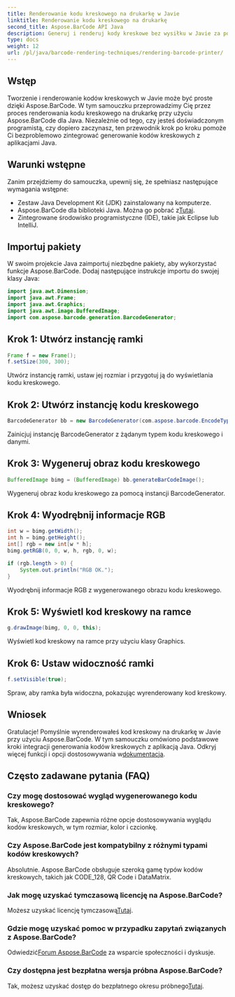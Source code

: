 ```yaml
---
title: Renderowanie kodu kreskowego na drukarkę w Javie
linktitle: Renderowanie kodu kreskowego na drukarkę
second_title: Aspose.BarCode API Java
description: Generuj i renderuj kody kreskowe bez wysiłku w Javie za pomocą Aspose.BarCode. Postępuj zgodnie z naszym przewodnikiem krok po kroku, aby zapewnić bezproblemową integrację.
type: docs
weight: 12
url: /pl/java/barcode-rendering-techniques/rendering-barcode-printer/
---
```


## Wstęp

Tworzenie i renderowanie kodów kreskowych w Javie może być proste dzięki Aspose.BarCode. W tym samouczku przeprowadzimy Cię przez proces renderowania kodu kreskowego na drukarkę przy użyciu Aspose.BarCode dla Java. Niezależnie od tego, czy jesteś doświadczonym programistą, czy dopiero zaczynasz, ten przewodnik krok po kroku pomoże Ci bezproblemowo zintegrować generowanie kodów kreskowych z aplikacjami Java.

## Warunki wstępne

Zanim przejdziemy do samouczka, upewnij się, że spełniasz następujące wymagania wstępne:

- Zestaw Java Development Kit (JDK) zainstalowany na komputerze.
-  Aspose.BarCode dla biblioteki Java. Można go pobrać z[Tutaj](https://releases.aspose.com/barcode/java/).
- Zintegrowane środowisko programistyczne (IDE), takie jak Eclipse lub IntelliJ.

## Importuj pakiety

W swoim projekcie Java zaimportuj niezbędne pakiety, aby wykorzystać funkcje Aspose.BarCode. Dodaj następujące instrukcje importu do swojej klasy Java:

```java
import java.awt.Dimension;
import java.awt.Frame;
import java.awt.Graphics;
import java.awt.image.BufferedImage;
import com.aspose.barcode.generation.BarcodeGenerator;
```

## Krok 1: Utwórz instancję ramki

```java
Frame f = new Frame();
f.setSize(300, 300);
```

Utwórz instancję ramki, ustaw jej rozmiar i przygotuj ją do wyświetlania kodu kreskowego.

## Krok 2: Utwórz instancję kodu kreskowego

```java
BarcodeGenerator bb = new BarcodeGenerator(com.aspose.barcode.EncodeTypes.CODE_128, "1234567");
```

Zainicjuj instancję BarcodeGenerator z żądanym typem kodu kreskowego i danymi.

## Krok 3: Wygeneruj obraz kodu kreskowego

```java
BufferedImage bimg = (BufferedImage) bb.generateBarCodeImage();
```

Wygeneruj obraz kodu kreskowego za pomocą instancji BarcodeGenerator.

## Krok 4: Wyodrębnij informacje RGB

```java
int w = bimg.getWidth();
int h = bimg.getHeight();
int[] rgb = new int[w * h];
bimg.getRGB(0, 0, w, h, rgb, 0, w);

if (rgb.length > 0) {
    System.out.println("RGB OK.");
}
```

Wyodrębnij informacje RGB z wygenerowanego obrazu kodu kreskowego.

## Krok 5: Wyświetl kod kreskowy na ramce

```java
g.drawImage(bimg, 0, 0, this);
```

Wyświetl kod kreskowy na ramce przy użyciu klasy Graphics.

## Krok 6: Ustaw widoczność ramki

```java
f.setVisible(true);
```

Spraw, aby ramka była widoczna, pokazując wyrenderowany kod kreskowy.

## Wniosek

 Gratulacje! Pomyślnie wyrenderowałeś kod kreskowy na drukarkę w Javie przy użyciu Aspose.BarCode. W tym samouczku omówiono podstawowe kroki integracji generowania kodów kreskowych z aplikacją Java. Odkryj więcej funkcji i opcji dostosowywania w[dokumentacja](https://reference.aspose.com/barcode/java/).

## Często zadawane pytania (FAQ)

### Czy mogę dostosować wygląd wygenerowanego kodu kreskowego?
Tak, Aspose.BarCode zapewnia różne opcje dostosowywania wyglądu kodów kreskowych, w tym rozmiar, kolor i czcionkę.

### Czy Aspose.BarCode jest kompatybilny z różnymi typami kodów kreskowych?
Absolutnie. Aspose.BarCode obsługuje szeroką gamę typów kodów kreskowych, takich jak CODE_128, QR Code i DataMatrix.

### Jak mogę uzyskać tymczasową licencję na Aspose.BarCode?
 Możesz uzyskać licencję tymczasową[Tutaj](https://purchase.aspose.com/temporary-license/).

### Gdzie mogę uzyskać pomoc w przypadku zapytań związanych z Aspose.BarCode?
 Odwiedzić[Forum Aspose.BarCode](https://forum.aspose.com/c/barcode/13) za wsparcie społeczności i dyskusje.

### Czy dostępna jest bezpłatna wersja próbna Aspose.BarCode?
 Tak, możesz uzyskać dostęp do bezpłatnego okresu próbnego[Tutaj](https://releases.aspose.com/).

